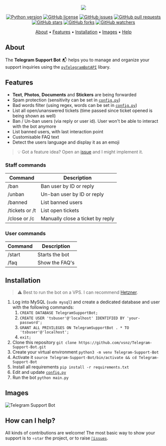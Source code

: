 <p align="center"><a href="https://github.com/vsnz/Telegram-Support-Bot" target="_blank"><img src="https://i.imgur.com/vft81xp.png"></a></p>

<p align="center">
    <a href="https://www.python.org/downloads/release/python-380/"><img src="https://img.shields.io/badge/python-3.8-blue.svg?style=plastic" alt="Python version"></a>
    <a href="https://github.com/vsnz/Telegram-Support-Bot/blob/master/LICENSE"><img src="https://img.shields.io/github/license/vsnz/Telegram-Support-Bot?style=plastic" alt="GitHub license"></a>
    <a href="https://github.com/vsnz/Telegram-Support-Bot/issues"><img src="https://img.shields.io/github/issues/vsnz/Telegram-Support-Bot?style=plastic" alt="GitHub issues"></a>
    <a href="https://github.com/vsnz/Telegram-Support-Bot/pulls"><img src="https://img.shields.io/github/issues-pr/vsnz/Telegram-Support-Bot?style=plastic" alt="GitHub pull requests"></a>
    <br /><a href="https://github.com/vsnz/Telegram-Support-Bot/stargazers"><img src="https://img.shields.io/github/stars/vsnz/Telegram-Support-Bot?style=social" alt="GitHub stars"></a>
    <a href="https://github.com/vsnz/Telegram-Support-Bot/network/members"><img src="https://img.shields.io/github/forks/vsnz/Telegram-Support-Bot?style=social" alt="GitHub forks"></a>
    <a href="https://github.com/vsnz/Telegram-Support-Bot/watchers"><img src="https://img.shields.io/github/watchers/vsnz/Telegram-Support-Bot?style=social" alt="GitHub watchers"></a>
</p>

<p align="center">
  <a href="#about">About</a>
  •
  <a href="#features">Features</a>
  •
  <a href="#installation">Installation</a>
  •
  <a href="#images">Images</a>
  •
  <a href="#how-can-i-help">Help</a>
</p>

## About
The **Telegram Support Bot** 📬 helps you to manage and organize your support inquiries using the [`pyTelegramBotAPI`](https://github.com/eternnoir/pyTelegramBotAPI) libary.

## Features
- **Text**, **Photos**, **Documents** and **Stickers** are being forwarded
- Spam protection (sensitivity can be set in [`config.py`](https://github.com/vsnz/Telegram-Support-Bot/blob/master/config.py))
- Bad words filter (using regex, words can be set in [`config.py`](https://github.com/vsnz/Telegram-Support-Bot/blob/master/config.py))
- List all open/unanswered tickets (time passed since ticket opened is being shown as well)
- Ban / Un-ban users (via reply or user id). User won't be able to interact with the bot anymore
- List banned users, with last interaction point
- Customisable FAQ text
- Detect the users language and display it as an emoji

> 💡 Got a feature idea? Open an [issue](https://github.com/vsnz/Telegram-Support-Bot/issues/new) and I might implement it.

### Staff commands
| Command | Description |
| --- | --- |
| /ban | Ban user by ID or reply |
| /unban | Un-ban user by ID or reply |
| /banned | List banned users |
| /tickets or /t | List open tickets |
| /close or /c | Manually close a ticket by reply |

### User commands
| Command | Description |
| --- | --- |
| /start | Starts the bot |
| /faq | Show the FAQ's |


## Installation
> ⚠️ Best to run the bot on a VPS. I can recommend [Hetzner](https://hetzner.cloud/?ref=tQ1NdT8zbfNY).
1. Log into MySQL (`sudo mysql`) and create a dedicated database and user with the following commands:
   1. `CREATE DATABASE TelegramSupportBot;`
   1. `CREATE USER 'tsbuser'@'localhost' IDENTIFIED BY 'your-password';`
   1. `GRANT ALL PRIVILEGES ON TelegramSupportBot . * TO 'tsbuser'@'localhost';`
   1. `exit;`
1. Clone this repository `git clone https://github.com/vsnz/Telegram-Support-Bot.git`
1. Create your virtual environment `python3 -m venv Telegram-Support-Bot`
1. Activate it `source Telegram-Support-Bot/bin/activate && cd Telegram-Support-Bot`
1. Install all requirements `pip install -r requirements.txt`
1. Edit and update [`config.py`](https://github.com/vsnz/Telegram-Support-Bot/blob/master/config.py)
1. Run the bot `python main.py`


## Images
![Telegram Support Bot](https://i.imgur.com/JQ7lJce.jpg)

## How can I help?
All kinds of contributions are welcome!
The most basic way to show your support is to `⭐️star` the project, or to raise [`🐞issues`](https://github.com/vsnz/Telegram-Support-Bot/issues/new).